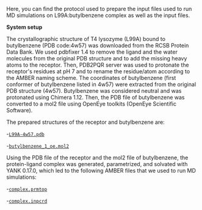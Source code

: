 Here, you can find the protocol used to prepare the input files used to run MD simulations on L99A:butylbenzene complex as well as the input files.

**System setup**

The crystallographic structure of T4 lysozyme (L99A) bound to butylbenzene (PDB code:4w57) was downloaded from the RCSB Protein Data Bank. We used pdbfixer 1.4 to remove the ligand and the water molecules from the original PDB structure and to add the missing heavy atoms to the receptor. Then, PDB2PQR server was used to protonate the receptor's residues at pH 7 and to rename the residue/atom according to the AMBER naming scheme.
The coordinates of butylbenzene (first conformer of butylbenzene listed in 4w57) were extracted from the original PDB structure (4w57). Butylbenzene was considered neutral and was protonated using Chimera 1.12. Then, the PDB file of butylbenzene was converted to a mol2 file using OpenEye toolkits (OpenEye Scientific Software).

The prepared structures of the receptor and butylbenzene are:

-[`L99A-4w57.pdb`](L99A-4w57.pdb)

-[`butylbenzene_1_oe.mol2`](butylbenzene_1_oe.mol2)

Using the PDB file of the receptor and the mol2 file of butylbenzene, the protein-ligand complex was generated, parametrized, and solvated with YANK 0.17.0, which led to the following AMBER files that we used to run MD simulations:

-[`complex.prmtop`](complex.prmtop)

-[`complex.inpcrd`](complex.inpcrd)
